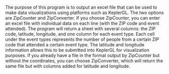 The purpose of this program is to output an excel file that can be used to make data visualizations using platforms such as KeplerGL.
The two options are ZipCounter and ZipConverter.
If you choose ZipCounter, you can enter an excel file with individual data on each line (with the ZIP code and event attended). The program will return a sheet with several columns: the ZIP code, latitude, longitude, and one column for each event type. Each cell under the event types represents the number of people from a certain ZIP code that attended a certain event type. The latitude and longitude information allows this to be submitted into KeplerGL for visualization purposes.
If you already have a file in the format output by ZipCounter but without the coordinates, you can choose ZipConverter, which will return the same file but with columns added for latitude and longitude.
